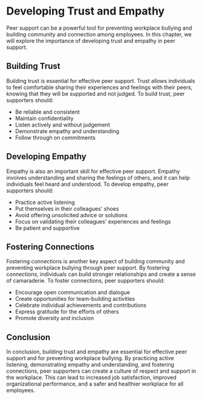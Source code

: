 # Developing Trust and Empathy

Peer support can be a powerful tool for preventing workplace bullying and building community and connection among employees. In this chapter, we will explore the importance of developing trust and empathy in peer support.

Building Trust
--------------

Building trust is essential for effective peer support. Trust allows individuals to feel comfortable sharing their experiences and feelings with their peers, knowing that they will be supported and not judged. To build trust, peer supporters should:

* Be reliable and consistent
* Maintain confidentiality
* Listen actively and without judgement
* Demonstrate empathy and understanding
* Follow through on commitments

Developing Empathy
------------------

Empathy is also an important skill for effective peer support. Empathy involves understanding and sharing the feelings of others, and it can help individuals feel heard and understood. To develop empathy, peer supporters should:

* Practice active listening
* Put themselves in their colleagues' shoes
* Avoid offering unsolicited advice or solutions
* Focus on validating their colleagues' experiences and feelings
* Be patient and supportive

Fostering Connections
---------------------

Fostering connections is another key aspect of building community and preventing workplace bullying through peer support. By fostering connections, individuals can build stronger relationships and create a sense of camaraderie. To foster connections, peer supporters should:

* Encourage open communication and dialogue
* Create opportunities for team-building activities
* Celebrate individual achievements and contributions
* Express gratitude for the efforts of others
* Promote diversity and inclusion

Conclusion
----------

In conclusion, building trust and empathy are essential for effective peer support and for preventing workplace bullying. By practicing active listening, demonstrating empathy and understanding, and fostering connections, peer supporters can create a culture of respect and support in the workplace. This can lead to increased job satisfaction, improved organizational performance, and a safer and healthier workplace for all employees.
